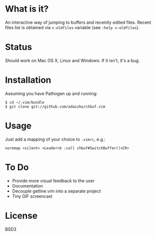# What is it?

An interactive way of jumping to buffers and recently edited files.  Recent
files list is obtained via `v:oldfiles` variable (see `:help v:oldfiles`).

# Status

Should work on Mac OS X, Linux and Windows.  If it isn't, it's a bug.

# Installation

Assuming you have Pathogen up and running:

    $ cd ~/.vim/bundle
    $ git clone git://github.com/adaszko/chbuf.vim

# Usage

Just add a mapping of your choice to `.vimrc`, e.g.:

    noremap <silent> <Leader>b :call chbuf#SwitchBuffer()<CR>

# To Do

 * Provide more visual feedback to the user
 * Documentation
 * Decouple getline.vim into a separate project
 * Tiny GIF screencast

# License

BSD3
